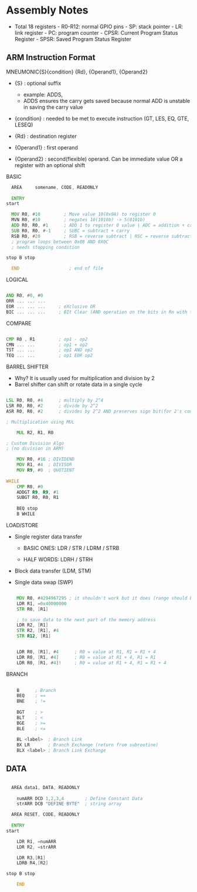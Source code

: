 # Assembly Notes

- Total 18 registers
       - R0-R12: normal GPIO pins
       - SP: stack pointer
       - LR: link register
       - PC: program counter
       - CPSR: Current Program Status Register
       - SPSR: Saved Program Status Register


## ARM Instruction Format

MNEUMONIC{S}{condition} {Rd}, {Operand1}, {Operand2}
 - {S} : optional suffix
      * example: ADDS, 
      * ADDS ensures the carry gets saved because normal ADD is unstable in saving the carry value

 - {condition} : needed to be met to execute instruction (GT, LES, EQ, GTE, LESEQ)
 - {Rd} : destination register
 - {Operand1} : first operand
 - {Operand2} : second(flexible) operand. Can be immediate value OR a register with an optional shift


BASIC

```asm
  AREA     somename, CODE, READONLY
                     
  ENTRY                   
start

  MOV R0, #10         ; Move value 10(0x0A) to register 0
  MVN R0, #10         ; negates 10(1010b) -> 5(0101b)
  ADD R0, R0, #1      ; ADD 1 to register 0 value | ADC = addition + carry
  SUB R0, R0, #-1     ; SUBC = subtract + carry
  RSB R0, #20         ; RSB = reverse subtract | RSC = reverse subtract + carry
  ; program loops between 0x08 AND 0X0C
  ; needs stopping condition

stop B stop

  END             		; end of file
```

LOGICAL

```asm

AND R0, #0, #0
ORR ... ... ...
EOR ... ... ...     ; eXclusive OR    
BIC ... ... ...     ; BIt Clear (AND operation on the bits in Rn with the corresponding bits in Operand2)
```

COMPARE

```asm

CMP R0 , R1         ; op1 - op2
CMN ... ...         ; op1 + op2
TST ... ...         ; op1 AND op2
TEQ ... ...         ; op1 EOR op2
```

BARREL SHIFTER

* Why? It is usually used for multiplication and division by 2
* Barrel shifter can shift or rotate data in a single cycle

```asm

LSL R0, R0, #4      ; multiply by 2^4
LSR R0, R0, #2      ; divide by 2^2
ASR R0, R0, #2      ; divides by 2^2 AND preserves sign bit(for 2's complement operations)

; Multiplication using MUL

	MUL R2, R1, R0

; Custom Division Algo
; (no division in ARM)

	MOV R0, #16 ; DIVIDEND
	MOV R1, #4  ; DIVISOR
	MOV R9, #0  ; QUOTIENT
	
WHILE
	CMP R0, #0
	ADDGT R9, R9, #1
	SUBGT R0, R0, R1
	
	BEQ stop
	B WHILE

```

LOAD/STORE

- Single register data transfer

   - BASIC ONES: LDR / STR / LDRM / STRB
	
   - HALF WORDS: LDRH / STRH
	
- Block data transfer (LDM, STM)

- Single data swap (SWP)

```asm

    MOV R0, #4294967295 ; it shouldn't work but it does (range should be 0-255)
    LDR R1, =0x40000000
    STR R0, [R1]

    ; to save data to the next part of the memory address
    LDR R2, [R1]
    STR R2, [R1], #4
    STR R12, [R1]

```

```asm

    LDR R0, [R1], #4      ; R0 = value at R1, R1 = R1 + 4
    LDR R0, [R1, #4]      ; R0 = value at R1 + 4, R1 = R1
    LDR R0, [R1, #4]!     ; R0 = value at R1 + 4, R1 = R1 + 4
```

BRANCH
```asm
    
    B      ; Branch
    BEQ    ; ==
    BNE    ; !=
    
    BGT    ; >
    BLT    ; <
    BGE    ; >=
    BLE    ; <=
    
    BL <label>  ; Branch Link 
    BX LR       ; Branch Exchange (return from subroutine)
    BLX <label> ; Branch Link Exchange 

```

## DATA
```asm

  AREA data1, DATA, READONLY
	  
	numARR DCD 1,2,3,4        ; Define Constant Data
	strARR DCB "DEFINE BYTE"  ; string array

  AREA RESET, CODE, READONLY
                     
  ENTRY                   
start

    LDR R1, =numARR
    LDR R2, =strARR

    LDR R3,[R1]
    LDRB R4,[R2]

stop B stop

    END
	  
   
```


